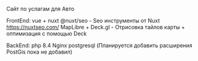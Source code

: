 Сайт по услагам для Авто

FrontEnd:
vue + nuxt 
@nuxt/seo - Seo инструменты от Nuxt https://nuxtseo.com/
MapLibre + Deck.gl - Отрисовка тайлов карты + оптимизация с помощью Deck

BackEnd:
php 8.4 Nginx
postgresql (Планируется добавить расширения PostGis пока не добавил)
